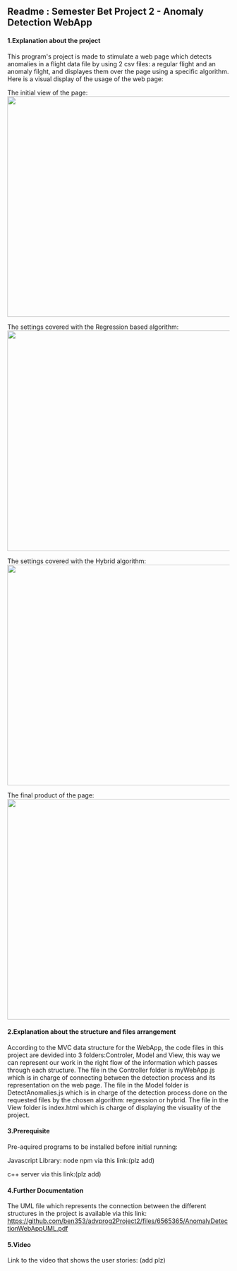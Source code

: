 ## Readme : Semester Bet Project 2 - Anomaly Detection WebApp

#### 1.Explanation about the project
This program's project is made to stimulate a web page which detects anomalies in a flight data file by using 2 csv files: a regular flight and an anomaly filght, and displayes them over the page using a specific algorithm.
Here is a visual display of the usage of the web page:

The initial view of the page: 
<img src="https://user-images.githubusercontent.com/59266362/120078640-0f1d6700-c0b9-11eb-9f57-79e3fbb05d92.png" width="3000" height="500">

The settings covered with the Regression based algorithm:
<img src="https://user-images.githubusercontent.com/59266362/120078750-ae425e80-c0b9-11eb-82f1-49e376dd1a6e.png" width="3000" height="500">

The settings covered with the Hybrid algorithm:
<img src="https://user-images.githubusercontent.com/59266362/120078826-f6fa1780-c0b9-11eb-8997-e66e8ae148cd.png" width="3000" height="500">

The final product of the page:
<img src="https://user-images.githubusercontent.com/59266362/120078860-16914000-c0ba-11eb-8d93-13fa4cff0f8f.png" width="3000" height="500">


#### 2.Explanation about the structure and files arrangement
According to the MVC data structure for the WebApp, the code files in this project are devided into 3 folders:Controler, Model and View, this way we can represent our work in the right flow of the information which passes through each structure.
The file in the Controller folder is myWebApp.js which is in charge of connecting between the detection process and its representation on the web page.
The file in the Model folder is DetectAnomalies.js which is in charge of the detection process done on the requested files by the chosen algorithm: regression or hybrid.
The file in the View folder is index.html which is charge of displaying the visuality of the project.

#### 3.Prerequisite
Pre-aquired programs to be installed before initial running:

Javascript Library:
node npm via this link:(plz add)

c++ server via this link:(plz add)

#### 4.Further Documentation
The UML file which represents the connection between the different structures in the project is available via this link: 
https://github.com/ben353/advprog2Project2/files/6565365/AnomalyDetectionWebAppUML.pdf


#### 5.Video 
Link to the video that shows the user stories: (add plz)
